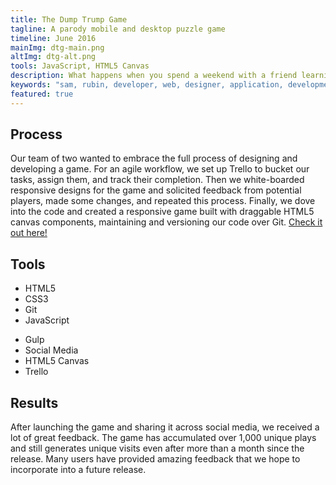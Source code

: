 ```yaml
---
title: The Dump Trump Game
tagline: A parody mobile and desktop puzzle game
timeline: June 2016
mainImg: dtg-main.png
altImg: dtg-alt.png
tools: JavaScript, HTML5 Canvas
description: What happens when you spend a weekend with a friend learning and hacking together a small project? This. A fun and addicting parody puzzle game. Serving as the lead developer, I used open-source resources to construct a mobile-friendly game that renders images and shapes on an HTML5 Canvas element and allows the user to interact with the canvas with both touch and click events. Check out how our team hacked this project together in under a week.
keywords: "sam, rubin, developer, web, designer, application, development, design, dump, trump, game, puzzle"
featured: true
---
```


<div class="mar-bottom">
<h2 class="article-title">Process</h2>
Our team of two wanted to embrace the full process of designing and developing a game. For an agile workflow, we set up Trello to bucket our tasks, assign them, and track their completion. Then we white-boarded responsive designs for the game and solicited feedback from potential players, made some changes, and repeated this process. Finally, we dove into the code and created a responsive game built with draggable HTML5 canvas components, maintaining and versioning our code over Git. <a href="http://dumptrumpgame.com">Check it out here!</a>
</div>
<div id="tools" class="mar-bottom">
<h2>Tools</h2>
<ul>
    <li>HTML5</li>
    <li>CSS3</li>
    <li>Git</li>
    <li>JavaScript</li>
</ul>
<ul>
    <li>Gulp</li>
    <li>Social Media</li>
    <li>HTML5 Canvas</li>
    <li>Trello</li>
</ul>
</div>
<div class="mar-bottom">
<h2>Results</h2>
After launching the game and sharing it across social media, we received a lot of great feedback. The game has accumulated over 1,000 unique plays and still generates unique visits even after more than a month since the release. Many users have provided amazing feedback that we hope to incorporate into a future release.
</div>